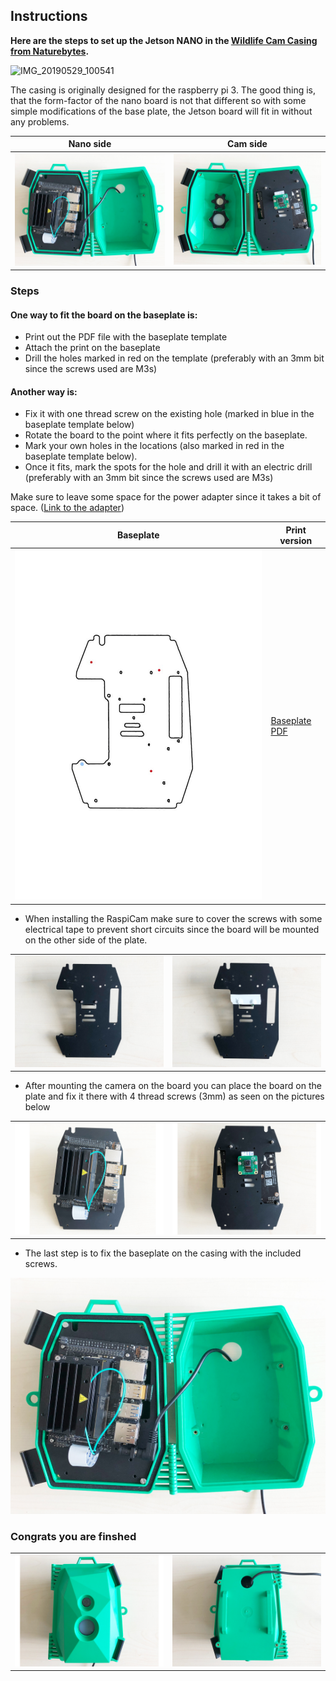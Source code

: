 ## Instructions

**Here are the steps to set up the Jetson NANO in the [Wildlife Cam Casing from Naturebytes](http://naturebytes.org/our-tech/).**

![IMG_20190529_100541](https://user-images.githubusercontent.com/10535875/60716891-c1c20a80-9f20-11e9-99cc-0e1b3ce691e7.jpg)

The casing is originally designed for the raspberry pi 3. The good thing is, that the form-factor of the nano board is not that different so with some simple modifications of the base plate, the Jetson board will fit in without any problems.

| Nano side                         | Cam side                         |
| --------------------------------- | -------------------------------- |
| ![Nano on Plate](../assets/4.jpg) | ![Cam on plate](../assets/3.jpg) |

### Steps

#### One way to fit the board on the baseplate is:

- Print out the PDF file with the baseplate template
- Attach the print on the baseplate
- Drill the holes marked in red on the template (preferably with an 3mm bit since the screws used are M3s)

#### Another way is:

- Fix it with one thread screw on the existing hole (marked in blue in the baseplate template below)
- Rotate the board to the point where it fits perfectly on the baseplate.
- Mark your own holes in the locations (also marked in red in the baseplate template below).
- Once it fits, mark the spots for the hole and drill it with an electric drill (preferably with an 3mm bit since the screws used are M3s)

Make sure to leave some space for the power adapter since it takes a bit of space. ([Link to the adapter](https://www.amazon.de/gp/product/B004US2XPS/ref=ppx_yo_dt_b_asin_title_o02_s00?ie=UTF8&psc=1))

| Baseplate                                  | Print version                                 |
| ------------------------------------------ | --------------------------------------------- |
| ![Baseplate](../assets/nano_baseplate.jpg) | [Baseplate PDF](../assets/nano_baseplate.pdf) |

- When installing the RaspiCam make sure to cover the screws with some electrical tape to prevent short circuits since the board will be mounted on the other side of the plate.

|                            |                           |
| -------------------------- | ------------------------- |
| ![Before](../assets/8.jpg) | ![After](../assets/7.jpg) |

- After mounting the camera on the board you can place the board on the plate and fix it there with 4 thread screws (3mm) as seen on the pictures below

|                           |                          |
| ------------------------- | ------------------------ |
| ![Front](../assets/5.jpg) | ![Back](../assets/6.jpg) |

- The last step is to fix the baseplate on the casing with the included screws.

![Nano on Plate](../assets/4.jpg)

### Congrats you are finshed

|                           |                          |
| ------------------------- | ------------------------ |
| ![Front](../assets/2.jpg) | ![Back](../assets/1.jpg) |
